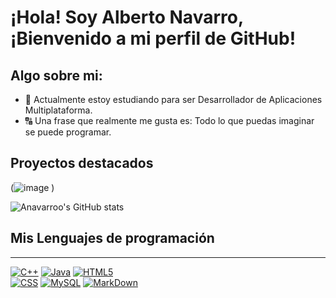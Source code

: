 # ¡Hola! Soy Alberto Navarro, ¡Bienvenido a mi perfil de GitHub! 

## Algo sobre mi: 

- 📖 Actualmente estoy estudiando para ser Desarrollador de Aplicaciones Multiplataforma.
- 🔠 Una frase que realmente me gusta es: Todo lo que puedas imaginar se puede programar.

## Proyectos destacados

(![image](https://github.com/anavarroo/anavarroo/assets/117681310/0da1f1fd-cc18-494f-b109-cec230350dd7)
)

![Anavarroo's GitHub stats](https://github-readme-stats.vercel.app/api?username=anavarroo&theme=dark&show_icons=true)


## Mis Lenguajes de programación
---

[![C++](https://img.shields.io/badge/C%2B%2B-00599C?style=for-the-badge&logo=C%2B%2B&logoColor=white&labelColor=101010)]()
[![Java](https://img.shields.io/badge/Java-ED8B00?style=for-the-badge&logo=JavaScript&logoColor=white&labelColor=101010)]()
[![HTML5](https://img.shields.io/badge/HTML5-E34F26?style=for-the-badge&logo=HTML5&logoColor=white&labelColor=101010)]()
</br>
[![CSS](https://img.shields.io/badge/CSS-239120?style=for-the-badge&logo=css3&logoColor=white&labelColor=101010)]()
[![MySQL](https://img.shields.io/badge/MySQL-4479A1?style=for-the-badge&logo=mysql&logoColor=white&labelColor=101010)]()
[![MarkDown](https://img.shields.io/badge/Markdown-00000?style=for-the-badge&logo=markdown&logoColor=white&labelColor=101010)]()


